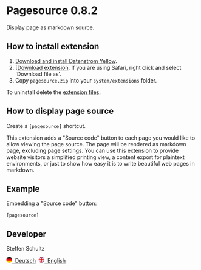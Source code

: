 Pagesource 0.8.2
================
Display page as markdown source.

## How to install extension

1. [Download and install Datenstrom Yellow](https://github.com/datenstrom/yellow/).
2. [[Download extension](https://github.com/schulle4u/yellow-extensions-schulle4u/raw/master/zip/pagesource.zip). If you are using Safari, right click and select 'Download file as'.
3. Copy `pagesource.zip` into your `system/extensions` folder.

To uninstall delete the [extension files](extension.ini).

## How to display page source

Create a `[pagesource]` shortcut. 

This extension adds a "Source code" button to each page you would like to allow viewing the page source. The page will be rendered as markdown page, excluding page settings. You can use this extension to provide website visitors a simplified printing view, a content export for plaintext environments, or just to show how easy it is to write beautiful web pages in markdown. 

## Example

Embedding a "Source code" button:

    [pagesource]

## Developer

Steffen Schultz

<p>
<a href="README-de.md"><img src="https://raw.githubusercontent.com/datenstrom/yellow-extensions/master/features/help/language-de.png" width="15" height="15" alt="Deutsch">&nbsp; Deutsch</a>&nbsp;
<a href="README.md"><img src="https://raw.githubusercontent.com/datenstrom/yellow-extensions/master/features/help/language-en.png" width="15" height="15" alt="English">&nbsp; English</a>&nbsp;
</p>

